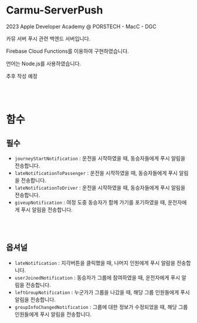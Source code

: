 # Carmu-ServerPush

2023 Apple Developer Academy @ PORSTECH - MacC - DGC

카뮤 서버 푸시 관련 백엔드 서버입니다.

Firebase Cloud Functions를 이용하여 구현하였습니다.

언어는 Node.js를 사용하였습니다.

추후 작성 예정

<br>
<br>

# 함수

## 필수
- `journeyStartNotification` : 운전을 시작하였을 때, 동승자들에게 푸시 알림을 전송합니다.
- `lateNotificationToPassenger` : 운전을 시작하였을 때, 동승자들에게 푸시 알림을 전송합니다.
- `lateNotificationToDriver` : 운전을 시작하였을 때, 동승자들에게 푸시 알림을 전송합니다.
- `giveupNotification` : 여정 도중 동승자가 함께 가기를 포기하였을 때, 운전자에게 푸시 알림을 전송합니다.

<br>
<br>

## 옵셔널
- `lateNotification` : 지각버튼을 클릭했을 때, 나머지 인원에게 푸시 알람을 전송합니다.
- `userJoinedNotification` : 동승자가 그룹에 참여하였을 때, 운전자에게 푸시 알림을 전송합니다.
- `leftGroupNotification` : 누군가가 그룹을 나갔을 때, 해당 그룹 인원들에게 푸시 알림을 전송합니다.
- `groupInfoChangedNotification` : 그룹에 대한 정보가 수정되었을 때, 해당 그룹 인원들에게 푸시 알림을 전송합니다.